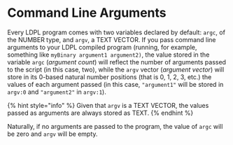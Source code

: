 # Command Line Arguments

Every LDPL program comes with two variables declared by default: `argc`, of the NUMBER type, and `argv`, a TEXT VECTOR. If you pass command line arguments to your LDPL compiled program \(running, for example, something like `myBinary argument1 argument2)`, the value stored in the variable `argc` \(_argument count_\) will reflect the number of arguments passed to the script \(in this case, two\), while the `argv` vector \(_argument vector_\) will store in its 0-based natural number positions \(that is 0, 1, 2, 3, etc.\) the values of each argument passed \(in this case, `"argument1"` will be stored in `argv:0` and `"argument2"` in `argv:1`\).

{% hint style="info" %}
Given that `argv` is a TEXT VECTOR, the values passed as arguments are always stored as TEXT.
{% endhint %}

Naturally, if no arguments are passed to the program, the value of `argc` will be zero and `argv` will be empty.

